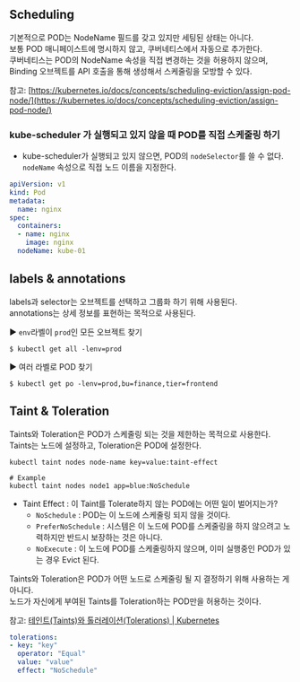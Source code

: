 ## Scheduling
기본적으로 POD는 NodeName 필드를 갖고 있지만 세팅된 상태는 아니다.  
보통 POD 매니페이스트에 명시하지 않고, 쿠버네티스에서 자동으로 추가한다.  
쿠버네티스는 POD의 NodeName 속성을 직접 변경하는 것을 허용하지 않으며, Binding 오브젝트를 API 호출을 통해 생성해서 스케줄링을 모방할 수 있다.  

참고: [https://kubernetes.io/docs/concepts/scheduling-eviction/assign-pod-node/](https://kubernetes.io/docs/concepts/scheduling-eviction/assign-pod-node/)


### kube-scheduler 가 실행되고 있지 않을 때 POD를 직접 스케줄링 하기
- kube-scheduler가 실행되고 있지 않으면, POD의 `nodeSelector`를 쓸 수 없다. `nodeName` 속성으로 직접 노드 이름을 지정한다. 

```yaml
apiVersion: v1
kind: Pod
metadata:
  name: nginx
spec:
  containers:
  - name: nginx
    image: nginx
  nodeName: kube-01
```

## labels & annotations
labels과 selector는 오브젝트를 선택하고 그룹화 하기 위해 사용된다.  
annotations는 상세 정보를 표현하는 목적으로 사용된다.  

▶︎ `env`라벨이 `prod`인 모든 오브젝트 찾기
```shell
$ kubectl get all -lenv=prod
```

▶︎ 여러 라벨로 POD 찾기
```shell
$ kubectl get po -lenv=prod,bu=finance,tier=frontend
```

## Taint & Toleration
Taints와 Toleration은 POD가 스케줄링 되는 것을 제한하는 목적으로 사용한다.  
Taints는 노드에 설정하고, Toleration은 POD에 설정한다.  

```shell
kubectl taint nodes node-name key=value:taint-effect

# Example
kubectl taint nodes node1 app=blue:NoSchedule
```

- Taint Effect : 이 Taint를 Tolerate하지 않는 POD에는 어떤 일이 벌어지는가?
	- `NoSchedule` : POD는 이 노드에 스케줄링 되지 않을 것이다. 
	- `PreferNoSchedule` :  시스템은 이 노드에 POD를 스케줄링을 하지 않으려고 노력하지만 반드시 보장하는 것은 아니다. 
	- `NoExecute` : 이 노드에 POD를 스케줄링하지 않으며, 이미 실행중인 POD가 있는 경우 Evict 된다. 

Taints와 Toleration은 POD가 어떤 노드로 스케줄링 될 지 결정하기 위해 사용하는 게 아니다.  
노드가 자신에게 부여된 Taints를 Toleration하는 POD만을 허용하는 것이다.  

참고: [테인트(Taints)와 톨러레이션(Tolerations) | Kubernetes](https://kubernetes.io/ko/docs/concepts/scheduling-eviction/taint-and-toleration/)  

```yaml
tolerations:
- key: "key"
  operator: "Equal"
  value: "value"
  effect: "NoSchedule"
```

